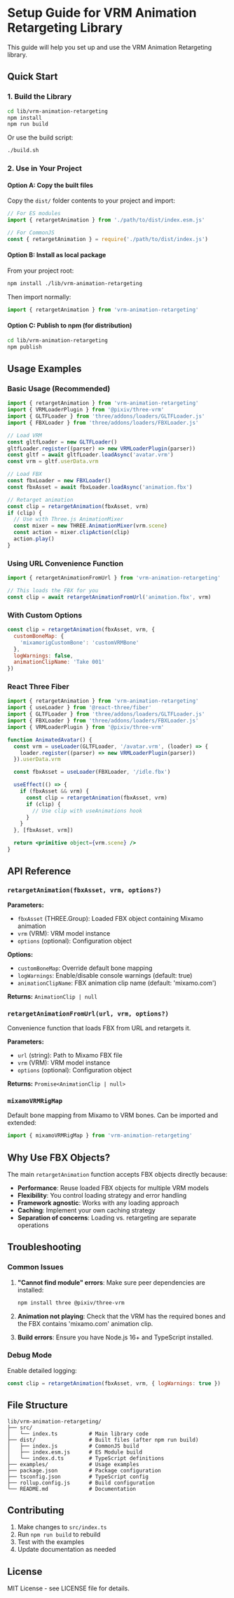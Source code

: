 # Setup Guide for VRM Animation Retargeting Library

This guide will help you set up and use the VRM Animation Retargeting library.

## Quick Start

### 1. Build the Library

```bash
cd lib/vrm-animation-retargeting
npm install
npm run build
```

Or use the build script:
```bash
./build.sh
```

### 2. Use in Your Project

#### Option A: Copy the built files
Copy the `dist/` folder contents to your project and import:

```javascript
// For ES modules
import { retargetAnimation } from './path/to/dist/index.esm.js'

// For CommonJS
const { retargetAnimation } = require('./path/to/dist/index.js')
```

#### Option B: Install as local package
From your project root:
```bash
npm install ./lib/vrm-animation-retargeting
```

Then import normally:
```javascript
import { retargetAnimation } from 'vrm-animation-retargeting'
```

#### Option C: Publish to npm (for distribution)
```bash
cd lib/vrm-animation-retargeting
npm publish
```

## Usage Examples

### Basic Usage (Recommended)

```javascript
import { retargetAnimation } from 'vrm-animation-retargeting'
import { VRMLoaderPlugin } from '@pixiv/three-vrm'
import { GLTFLoader } from 'three/addons/loaders/GLTFLoader.js'
import { FBXLoader } from 'three/addons/loaders/FBXLoader.js'

// Load VRM
const gltfLoader = new GLTFLoader()
gltfLoader.register((parser) => new VRMLoaderPlugin(parser))
const gltf = await gltfLoader.loadAsync('avatar.vrm')
const vrm = gltf.userData.vrm

// Load FBX
const fbxLoader = new FBXLoader()
const fbxAsset = await fbxLoader.loadAsync('animation.fbx')

// Retarget animation
const clip = retargetAnimation(fbxAsset, vrm)
if (clip) {
  // Use with Three.js AnimationMixer
  const mixer = new THREE.AnimationMixer(vrm.scene)
  const action = mixer.clipAction(clip)
  action.play()
}
```

### Using URL Convenience Function

```javascript
import { retargetAnimationFromUrl } from 'vrm-animation-retargeting'

// This loads the FBX for you
const clip = await retargetAnimationFromUrl('animation.fbx', vrm)
```

### With Custom Options

```javascript
const clip = retargetAnimation(fbxAsset, vrm, {
  customBoneMap: {
    'mixamorigCustomBone': 'customVRMBone'
  },
  logWarnings: false,
  animationClipName: 'Take 001'
})
```

### React Three Fiber

```jsx
import { retargetAnimation } from 'vrm-animation-retargeting'
import { useLoader } from '@react-three/fiber'
import { GLTFLoader } from 'three/addons/loaders/GLTFLoader.js'
import { FBXLoader } from 'three/addons/loaders/FBXLoader.js'
import { VRMLoaderPlugin } from '@pixiv/three-vrm'

function AnimatedAvatar() {
  const vrm = useLoader(GLTFLoader, '/avatar.vrm', (loader) => {
    loader.register((parser) => new VRMLoaderPlugin(parser))
  }).userData.vrm

  const fbxAsset = useLoader(FBXLoader, '/idle.fbx')

  useEffect(() => {
    if (fbxAsset && vrm) {
      const clip = retargetAnimation(fbxAsset, vrm)
      if (clip) {
        // Use clip with useAnimations hook
      }
    }
  }, [fbxAsset, vrm])

  return <primitive object={vrm.scene} />
}
```

## API Reference

### `retargetAnimation(fbxAsset, vrm, options?)`

**Parameters:**
- `fbxAsset` (THREE.Group): Loaded FBX object containing Mixamo animation
- `vrm` (VRM): VRM model instance
- `options` (optional): Configuration object

**Options:**
- `customBoneMap`: Override default bone mapping
- `logWarnings`: Enable/disable console warnings (default: true)
- `animationClipName`: FBX animation clip name (default: 'mixamo.com')

**Returns:** `AnimationClip | null`

### `retargetAnimationFromUrl(url, vrm, options?)`

Convenience function that loads FBX from URL and retargets it.

**Parameters:**
- `url` (string): Path to Mixamo FBX file
- `vrm` (VRM): VRM model instance
- `options` (optional): Configuration object

**Returns:** `Promise<AnimationClip | null>`

### `mixamoVRMRigMap`

Default bone mapping from Mixamo to VRM bones. Can be imported and extended:

```javascript
import { mixamoVRMRigMap } from 'vrm-animation-retargeting'
```

## Why Use FBX Objects?

The main `retargetAnimation` function accepts FBX objects directly because:

- **Performance**: Reuse loaded FBX objects for multiple VRM models
- **Flexibility**: You control loading strategy and error handling
- **Framework agnostic**: Works with any loading approach
- **Caching**: Implement your own caching strategy
- **Separation of concerns**: Loading vs. retargeting are separate operations

## Troubleshooting

### Common Issues

1. **"Cannot find module" errors**: Make sure peer dependencies are installed:
   ```bash
   npm install three @pixiv/three-vrm
   ```

2. **Animation not playing**: Check that the VRM has the required bones and the FBX contains 'mixamo.com' animation clip.

3. **Build errors**: Ensure you have Node.js 16+ and TypeScript installed.

### Debug Mode

Enable detailed logging:
```javascript
const clip = retargetAnimation(fbxAsset, vrm, { logWarnings: true })
```

## File Structure

```
lib/vrm-animation-retargeting/
├── src/
│   └── index.ts          # Main library code
├── dist/                 # Built files (after npm run build)
│   ├── index.js          # CommonJS build
│   ├── index.esm.js      # ES Module build
│   └── index.d.ts        # TypeScript definitions
├── examples/             # Usage examples
├── package.json          # Package configuration
├── tsconfig.json         # TypeScript config
├── rollup.config.js      # Build configuration
└── README.md             # Documentation
```

## Contributing

1. Make changes to `src/index.ts`
2. Run `npm run build` to rebuild
3. Test with the examples
4. Update documentation as needed

## License

MIT License - see LICENSE file for details. 